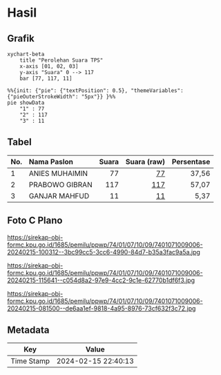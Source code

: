 # Hasil

## Grafik

```mermaid
xychart-beta
    title "Perolehan Suara TPS"
    x-axis [01, 02, 03]
    y-axis "Suara" 0 --> 117
    bar [77, 117, 11]
```

```mermaid
%%{init: {"pie": {"textPosition": 0.5}, "themeVariables": {"pieOuterStrokeWidth": "5px"}} }%%
pie showData
    "1" : 77
    "2" : 117
    "3" : 11
```

## Tabel

| No. | Nama Paslon    | Suara | Suara (raw) | Persentase |
|:--- |:-------------- | -----:| -----------:| ----------:|
| 1   | ANIES MUHAIMIN | 77    | [77][p-1]   | 37,56      |
| 2   | PRABOWO GIBRAN | 117   | [117][p-2]  | 57,07      |
| 3   | GANJAR MAHFUD  | 11    | [11][p-3]   | 5,37       |


[p-1]: https://github.com/gigit-pemilu/pemilu-2024-74-sulawesi-tenggara/blob/main/pilpres/hitung-suara/sub/74-sulawesi-tenggara/sub/01-kolaka/sub/07-pomalaa/sub/1009-tonggoni/sub/006-tps/sub/paslon-1.txt
[p-2]: https://github.com/gigit-pemilu/pemilu-2024-74-sulawesi-tenggara/blob/main/pilpres/hitung-suara/sub/74-sulawesi-tenggara/sub/01-kolaka/sub/07-pomalaa/sub/1009-tonggoni/sub/006-tps/sub/paslon-2.txt
[p-3]: https://github.com/gigit-pemilu/pemilu-2024-74-sulawesi-tenggara/blob/main/pilpres/hitung-suara/sub/74-sulawesi-tenggara/sub/01-kolaka/sub/07-pomalaa/sub/1009-tonggoni/sub/006-tps/sub/paslon-3.txt

## Foto C Plano

https://sirekap-obj-formc.kpu.go.id/1685/pemilu/ppwp/74/01/07/10/09/7401071009006-20240215-100312--3bc99cc5-3cc6-4990-84d7-b35a3fac9a5a.jpg

https://sirekap-obj-formc.kpu.go.id/1685/pemilu/ppwp/74/01/07/10/09/7401071009006-20240215-115641--c054d8a2-97e9-4cc2-9c1e-62770b1df6f3.jpg

https://sirekap-obj-formc.kpu.go.id/1685/pemilu/ppwp/74/01/07/10/09/7401071009006-20240215-081500--de6aa1ef-9818-4a95-8976-73cf632f3c72.jpg


## Metadata

| Key        | Value               |
| ---------- | ------------------- |
| Time Stamp | 2024-02-15 22:40:13 |



